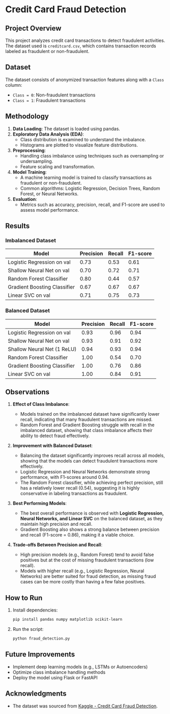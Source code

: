 # Credit Card Fraud Detection

## Project Overview
This project analyzes credit card transactions to detect fraudulent activities. The dataset used is `creditcard.csv`, which contains transaction records labeled as fraudulent or non-fraudulent.

## Dataset
The dataset consists of anonymized transaction features along with a `Class` column:
- `Class = 0`: Non-fraudulent transactions
- `Class = 1`: Fraudulent transactions

## Methodology
1. **Data Loading**: The dataset is loaded using pandas.
2. **Exploratory Data Analysis (EDA)**:
   - Class distribution is examined to understand the imbalance.
   - Histograms are plotted to visualize feature distributions.
3. **Preprocessing**:
   - Handling class imbalance using techniques such as oversampling or undersampling.
   - Feature scaling and transformation.
4. **Model Training**:
   - A machine learning model is trained to classify transactions as fraudulent or non-fraudulent.
   - Common algorithms: Logistic Regression, Decision Trees, Random Forest, or Neural Networks.
5. **Evaluation**:
   - Metrics such as accuracy, precision, recall, and F1-score are used to assess model performance.

## Results
### Imbalanced Dataset
| Model                           | Precision | Recall | F1-score |
|---------------------------------|-----------|--------|----------|
| Logistic Regression on val      | 0.73      | 0.53   | 0.61     |
| Shallow Neural Net on val       | 0.70      | 0.72   | 0.71     |
| Random Forest Classifier        | 0.80      | 0.44   | 0.57     |
| Gradient Boosting Classifier    | 0.67      | 0.67   | 0.67     |
| Linear SVC on val               | 0.71      | 0.75   | 0.73     |

### Balanced Dataset
| Model                           | Precision | Recall | F1-score |
|---------------------------------|-----------|--------|----------|
| Logistic Regression on val      | 0.93      | 0.96   | 0.94     |
| Shallow Neural Net on val       | 0.93      | 0.91   | 0.92     |
| Shallow Neural Net (1 ReLU)     | 0.94      | 0.93   | 0.94     |
| Random Forest Classifier        | 1.00      | 0.54   | 0.70     |
| Gradient Boosting Classifier    | 1.00      | 0.76   | 0.86     |
| Linear SVC on val               | 1.00      | 0.84   | 0.91     |

## Observations
1. **Effect of Class Imbalance**:
   - Models trained on the imbalanced dataset have significantly lower recall, indicating that many fraudulent transactions are missed.
   - Random Forest and Gradient Boosting struggle with recall in the imbalanced dataset, showing that class imbalance affects their ability to detect fraud effectively.
   
2. **Improvement with Balanced Dataset**:
   - Balancing the dataset significantly improves recall across all models, showing that the models can detect fraudulent transactions more effectively.
   - Logistic Regression and Neural Networks demonstrate strong performance, with F1-scores around 0.94.
   - The Random Forest classifier, while achieving perfect precision, still has a relatively lower recall (0.54), suggesting it is highly conservative in labeling transactions as fraudulent.
   
3. **Best Performing Models**:
   - The best overall performance is observed with **Logistic Regression, Neural Networks, and Linear SVC** on the balanced dataset, as they maintain high precision and recall.
   - Gradient Boosting also shows a strong balance between precision and recall (F1-score = 0.86), making it a viable choice.

4. **Trade-offs Between Precision and Recall**:
   - High precision models (e.g., Random Forest) tend to avoid false positives but at the cost of missing fraudulent transactions (low recall).
   - Models with higher recall (e.g., Logistic Regression, Neural Networks) are better suited for fraud detection, as missing fraud cases can be more costly than having a few false positives.

## How to Run
1. Install dependencies:
   ```bash
   pip install pandas numpy matplotlib scikit-learn
   ```
2. Run the script:
   ```bash
   python fraud_detection.py
   ```

## Future Improvements
- Implement deep learning models (e.g., LSTMs or Autoencoders)
- Optimize class imbalance handling methods
- Deploy the model using Flask or FastAPI

## Acknowledgments
- The dataset was sourced from [Kaggle - Credit Card Fraud Detection](https://www.kaggle.com/mlg-ulb/creditcardfraud).


